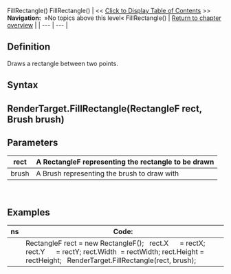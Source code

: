 ﻿
FillRectangle()
FillRectangle()
| << [Click to Display Table of Contents](fillrectangle.md) >> **Navigation:**   »No topics above this level«   FillRectangle() | [Return to chapter overview](sharpdx_directwrite_textlayout-1.md) |
| --- | --- |
## Definition
Draws a rectangle between two points.
 
## Syntax
## RenderTarget.FillRectangle(RectangleF rect, Brush brush)
## 
## Parameters
| rect | A RectangleF representing the rectangle to be drawn |
| --- | --- |
| brush | A Brush representing the brush to draw with |
 
## 
## 
## Examples
| ns | Code: |
| --- | --- |
|  | RectangleF rect = new RectangleF();   rect.X      = rectX; rect.Y      = rectY; rect.Width  = rectWidth; rect.Height = rectHeight;   RenderTarget.FillRectangle(rect, brush); |

